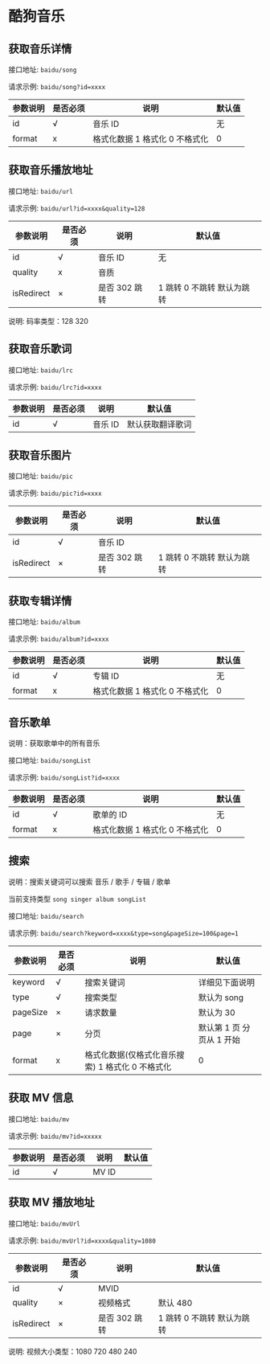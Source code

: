 # 酷狗音乐

## 获取音乐详情

接口地址: `baidu/song`

请求示例: `baidu/song?id=xxxx`

| 参数说明 | 是否必须 | 说明                           | 默认值 |
| -------- | -------- | ------------------------------ | ------ |
| id       | √        | 音乐 ID                        | 无     |
| format   | x        | 格式化数据 1 格式化 0 不格式化 | 0      |

## 获取音乐播放地址

接口地址: `baidu/url`

请求示例: `baidu/url?id=xxxx&quality=128`

| 参数说明   | 是否必须 | 说明          | 默认值                     |
| ---------- | -------- | ------------- | -------------------------- |
| id         | √        | 音乐 ID       | 无                         |
| quality    | x        | 音质          |                            |
| isRedirect | ×        | 是否 302 跳转 | 1 跳转 0 不跳转 默认为跳转 |

说明: 码率类型：128 320

## 获取音乐歌词

接口地址: `baidu/lrc`

请求示例: `baidu/lrc?id=xxxx`

| 参数说明 | 是否必须 | 说明    | 默认值           |
| -------- | -------- | ------- | ---------------- |
| id       | √        | 音乐 ID | 默认获取翻译歌词 |

## 获取音乐图片

接口地址: `baidu/pic`

请求示例: `baidu/pic?id=xxxx`

| 参数说明   | 是否必须 | 说明          | 默认值                     |
| ---------- | -------- | ------------- | -------------------------- |
| id         | √        | 音乐 ID       |                            |
| isRedirect | ×        | 是否 302 跳转 | 1 跳转 0 不跳转 默认为跳转 |

## 获取专辑详情

接口地址: `baidu/album`

请求示例: `baidu/album?id=xxxx`

| 参数说明 | 是否必须 | 说明                           | 默认值 |
| -------- | -------- | ------------------------------ | ------ |
| id       | √        | 专辑 ID                        | 无     |
| format   | x        | 格式化数据 1 格式化 0 不格式化 | 0      |

## 音乐歌单

说明：获取歌单中的所有音乐

接口地址: `baidu/songList`

请求示例: `baidu/songList?id=xxxx`

| 参数说明 | 是否必须 | 说明                           | 默认值 |
| -------- | -------- | ------------------------------ | ------ |
| id       | √        | 歌单的 ID                      | 无     |
| format   | x        | 格式化数据 1 格式化 0 不格式化 | 0      |

## 搜索

说明：搜索关键词可以搜索 音乐 / 歌手 / 专辑 / 歌单

当前支持类型 `song singer album songList`

接口地址: `baidu/search`

请求示例: `baidu/search?keyword=xxxx&type=song&pageSize=100&page=1`

| 参数说明 | 是否必须 | 说明                                             | 默认值                    |
| -------- | -------- | ------------------------------------------------ | ------------------------- |
| keyword  | √        | 搜索关键词                                       | 详细见下面说明            |
| type     | √        | 搜索类型                                         | 默认为 song               |
| pageSize | ×        | 请求数量                                         | 默认为 30                 |
| page     | ×        | 分页                                             | 默认第 1 页 分页从 1 开始 |
| format   | x        | 格式化数据(仅格式化音乐搜索) 1 格式化 0 不格式化 | 0                         |

## 获取 MV 信息

接口地址: `baidu/mv`

请求示例: `baidu/mv?id=xxxxx`

| 参数说明 | 是否必须 | 说明  | 默认值 |
| -------- | -------- | ----- | ------ |
| id       | √        | MV ID |        |

## 获取 MV 播放地址

接口地址: `baidu/mvUrl`

请求示例: `baidu/mvUrl?id=xxxx&quality=1080`

| 参数说明   | 是否必须 | 说明          | 默认值                     |
| ---------- | -------- | ------------- | -------------------------- |
| id         | √        | MVID          |                            |
| quality    | ×        | 视频格式      | 默认 480                   |
| isRedirect | ×        | 是否 302 跳转 | 1 跳转 0 不跳转 默认为跳转 |

说明: 视频大小类型：1080 720 480 240

